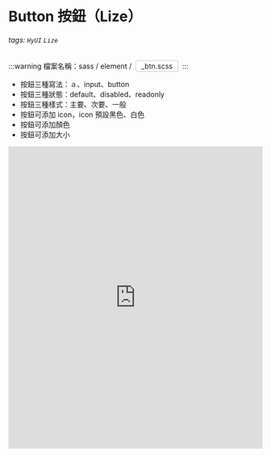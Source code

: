 # Button 按鈕（Lize）

###### tags: `HyUI` `Lize`

:::warning
檔案名稱：sass / element / <span class="focus2">\_btn.scss</span>
:::

- 按鈕三種寫法：ａ、input、button
- 按鈕三種狀態：default、disabled、readonly
- 按鈕三種樣式：主要、次要、一般
- 按鈕可添加 icon，icon 預設黑色、白色
- 按鈕可添加顏色
- 按鈕可添加大小

<iframe height="600" style="width: 100%;" scrolling="no" title="Button / 按鈕" src="https://codepen.io/Lize/embed/qBrLrXV?height=265&theme-id=dark&default-tab=html,result" frameborder="no" loading="lazy" allowtransparency="true" allowfullscreen="true">
  See the Pen <a href='https://codepen.io/Lize/pen/qBrLrXV'>Button / 按鈕</a> by Lize wu
  (<a href='https://codepen.io/Lize'>@Lize</a>) on <a href='https://codepen.io'>CodePen</a>.
</iframe>

<style>
/* 顏色設定 <span class="blue"></span>*/
.title{
    font-size: 26px; color: #fff;
    background:#00469C; display:inline-block;
    padding: 10px 20px 10px 30px;
    border-radius: 4px;
}
.sub-title{ font-size: 20px; color: #00469C; }
.box{
    padding: 1em 2em;
    background:#f5f5f5;
    margin: 10px 0;
    border: solid 1px #aaa;
}

.focus { color: #B20050; }
.focus2 {
    color: #222; border: solid 1px #c8c8c8;
    display: inline-block;
    padding: 2px 10px; margin: 0 4px;
    border-radius: 4px;
    background: #fff;
}
.link{ font-size: 20px; color: #B20050;}
.ui-infobar{ max-width:95%; }
.markdown-body{ max-width:95%; }
</style>
